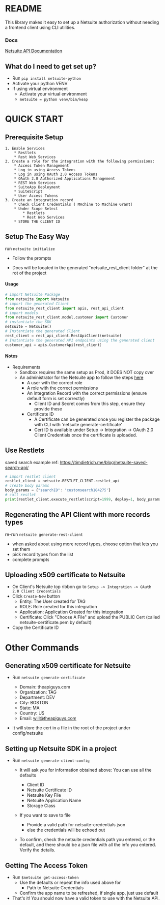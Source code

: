 # README #

This library makes it easy to set up a Netsuite authorization without needing a frontend client using CLI utilities.

### Docs ###
[Netsuite API Documentation](https://docs.oracle.com/en/cloud/saas/netsuite/ns-online-help/section_158022624537.html)

## What do I need to get set up? ##
* Run `pip install netsuite-python`
* Activate your python VENV
* If using virtual environment 
  * Activate your virtual environment
  * `netsuite = python venv/bin/keap`

# QUICK START #

## Prerequisite  Setup ##
    1. Enable Services
        * Restlets
        * Rest Web Services
    2. Create a role for the integration with the following permissions:
        * Access Token Management
        * Log in using Access Tokens	
        * Log in using OAuth 2.0 Access Tokens	
        * OAuth 2.0 Authorized Applications Management	
        * REST Web Services	
        * SuiteApp Deployment	
        * SuiteScript
        * User Access Tokens	
    3. Create an integration record 
        * Check Client Credentials ( MAchine to Machine Grant)
        * Under Scope Select 
            * Restlets
            * Rest Web Services
        * STORE THE CLIENT ID 


## Setup The Easy Way  ##
run ``` netsuite initialize ```
* Follow the prompts

* Docs will be located in the generated "netsuite_rest_client folder" at the rot of the project

#### Usage ####
```python
# import Netsuite Package
from netsuite import Netsuite
# import the generated Client
from netsuite_rest_client import apis, rest_api_client
# import models
from netsuite_rest_client.model.customer import Customer
# instantiate the SDK
netsuite = Netsuite()
# Instantiate the generated Client
rest_client = rest_api_client.RestApiClient(netsuite)
# Instantiate the generated API endpoints using the generated client
customer_api = apis.CustomerApi(rest_client)


```

#### Notes ####
  * Requirements
    * Sandbox requires the same setup as Prod, it DOES NOT copy over
    * An administrator for the Netsuite app to follow the steps [here](https://docs.oracle.com/en/cloud/saas/netsuite/ns-online-help/section_157771281570.html)
      * A user with the correct role
      * A role with the correct permissions
      * An Integration Record with the correct permissions (ensure default form is set correctly)
        * Client ID and Secret comes from this step, ensure they provide these
      * Certificate ID
        * A Certificate can be generated once you register the package with CLI with 'netsuite generate-certificate' 
        * Cert ID is available under Setup -> Integration -> OAuth 2.0 Client Credentials once the certificate is uploaded.

## Use Restlets ##
saved search example ref: https://timdietrich.me/blog/netsuite-saved-search-api/
```python
# import restlet client
restlet_client = netsuite.RESTLET_CLIENT.restlet_api
# create body params 
body_params = {"searchID": 'customsearch184275'}
# call restlet
print(restlet_client.execute_restlet(script=1999, deploy=1, body_params=body))
```

## Regenerating the API Client with more records types
re-run ```netsuite generate-rest-client```
* when asked about using more record types, choose option that lets you set them
* pick record types from the list
* complete prompts

## Uploading x509 certificate to Netsuite ##
* On Client's Netsuite top ribbon go to `Setup -> Integration -> OAuth 2.0 Client Credentials`
* Click `Create-New` button
    * Entity: The User created for TAG
    * ROLE: Role created for this integration
    * Application: Application Created for this integration
    * Certificate: Click "Choose A File" and upload the PUBLIC Cert (called netsuite-certificate.pem by default)
* Copy the Certificate ID


# Other Commands #

## Generating x509 certificate for Netsuite ###
 * Run `netsuite generate-certificate`
   * Domain: theapiguys.com
   * Organization: TAG 
   * Department: DEV
   * City: BOSTON
   * State: MA
   * Country: US
   * Email: will@theapiguys.com
 
 * It will store the cert in a file in the root of the project under config/netsuite


## Setting up Netsuite SDK in a project ##
* Run `netsuite generate-client-config`
    * It will ask you for information obtained above: You can use all the defaults
        * Client ID
        * Netsuite Certificate ID
        * Netsuite Key File
        * Netsuite Application Name 
        * Storage Class
      
    * If you want to save to file
        * Provide a valid path for netsuite-credentials.json
        * else the credentials will be echoed out
    * To confirm, check the netsuite credentials path you entered, or the default, and there should be a json file with all
      the info you entered. Verify the details.

## Getting The Access Token ##
* Run `$netsuite get-access-token`
    * Use the defaults or repeat the info used above for
        * Path to Netsuite Credentials
    * Confirm the app name to be refreshed, if single app, just use default
* That's it! You should now have a valid token to use with the Netsuite API.



